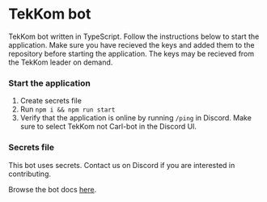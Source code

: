 # TekKom bot
TekKom bot written in TypeScript. Follow the instructions below to start the
application. Make sure you have recieved the keys and added them to the
repository before starting the application. The keys may be recieved from the
TekKom leader on demand.

### Start the application
1. Create secrets file
2. Run `npm i && npm run start`
3. Verify that the application is online by running `/ping` in Discord. Make
sure to select TekKom not Carl-bot in the Discord UI.

### Secrets file
This bot uses secrets. Contact us on Discord if you are interested in contributing.

Browse the bot docs [here](https://wiki.login.no/en/tekkom/projects/tekkombot).